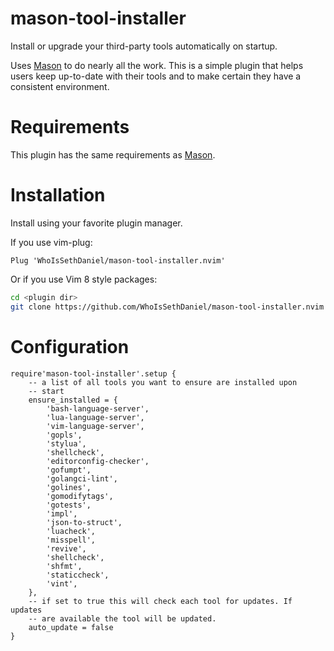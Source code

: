 # mason-tool-installer
Install or upgrade your third-party tools automatically on startup. 

Uses [Mason](https://github.com/williamboman/mason.nvim) to do nearly all the work. This is a simple plugin that
helps users keep up-to-date with their tools and to make certain they have a consistent environment.

# Requirements
This plugin has the same requirements as [Mason](https://github.com/williamboman/mason.nvim).

# Installation
Install using your favorite plugin manager. 

If you use vim-plug:
```vim
Plug 'WhoIsSethDaniel/mason-tool-installer.nvim'
```
Or if you use Vim 8 style packages:
```bash
cd <plugin dir>
git clone https://github.com/WhoIsSethDaniel/mason-tool-installer.nvim
```

# Configuration
```
require'mason-tool-installer'.setup {
    -- a list of all tools you want to ensure are installed upon
    -- start
    ensure_installed = {
        'bash-language-server',
        'lua-language-server',
        'vim-language-server',
        'gopls',
        'stylua',
        'shellcheck',
        'editorconfig-checker',
        'gofumpt',
        'golangci-lint',
        'golines',
        'gomodifytags',
        'gotests',
        'impl',
        'json-to-struct',
        'luacheck',
        'misspell',
        'revive',
        'shellcheck',
        'shfmt',
        'staticcheck',
        'vint',
    },
    -- if set to true this will check each tool for updates. If updates
    -- are available the tool will be updated.
    auto_update = false
}
```

